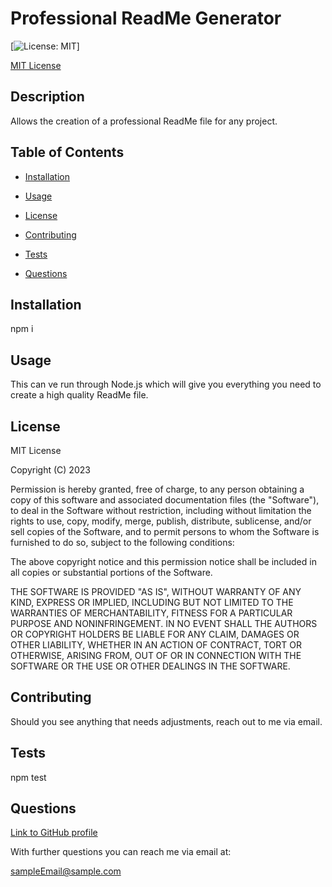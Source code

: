 # Professional ReadMe Generator
[![License: MIT](https://img.shields.io/badge/License-MIT-yellow.svg)]
  
[MIT License](https://opensource.org/licenses/MIT)
## Description

Allows the creation of a professional ReadMe file for any project.

## Table of Contents

* [Installation](#installation)

* [Usage](#usage)
    
* [License](#license)

* [Contributing](#contributing)

* [Tests](#tests)

* [Questions](#questions)

## Installation

npm i

## Usage

This can ve run through Node.js which will give you everything you need to create a high quality ReadMe file.

## License

MIT License

Copyright (C) 2023 <Volexity21>

Permission is hereby granted, free of charge, to any person obtaining a copy of this software and associated documentation files (the "Software"), to deal in the Software without restriction, including without limitation the rights to use, copy, modify, merge, publish, distribute, sublicense, and/or sell copies of the Software, and to permit persons to whom the Software is furnished to do so, subject to the following conditions:

The above copyright notice and this permission notice shall be included in all copies or substantial portions of the Software.

THE SOFTWARE IS PROVIDED "AS IS", WITHOUT WARRANTY OF ANY KIND, EXPRESS OR IMPLIED, INCLUDING BUT NOT LIMITED TO THE WARRANTIES OF MERCHANTABILITY, FITNESS FOR A PARTICULAR PURPOSE AND NONINFRINGEMENT. IN NO EVENT SHALL THE AUTHORS OR COPYRIGHT HOLDERS BE LIABLE FOR ANY CLAIM, DAMAGES OR OTHER LIABILITY, WHETHER IN AN ACTION OF CONTRACT, TORT OR OTHERWISE, ARISING FROM, OUT OF OR IN CONNECTION WITH THE SOFTWARE OR THE USE OR OTHER DEALINGS IN THE SOFTWARE.

## Contributing

Should you see anything that needs adjustments, reach out to me via email.

## Tests

npm test

## Questions

[Link to GitHub profile](https://github.com/Volexity21)

With further questions you can reach me via email at:

sampleEmail@sample.com
